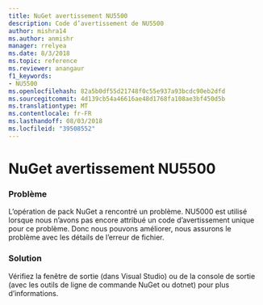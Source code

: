 ```yaml
---
title: NuGet avertissement NU5500
description: Code d’avertissement de NU5500
author: mishra14
ms.author: anmishr
manager: rrelyea
ms.date: 8/3/2018
ms.topic: reference
ms.reviewer: anangaur
f1_keywords:
- NU5500
ms.openlocfilehash: 82a5b0df55d21748f0c55e937a93bcdc90eb2dfd
ms.sourcegitcommit: 4d139cb54a46616ae48d1768fa108ae3bf450d5b
ms.translationtype: MT
ms.contentlocale: fr-FR
ms.lasthandoff: 08/03/2018
ms.locfileid: "39508552"
---
```

# <a name="nuget-warning-nu5500"></a>NuGet avertissement NU5500

### <a name="issue"></a>Problème

L’opération de pack NuGet a rencontré un problème. NU5000 est utilisé lorsque nous n’avons pas encore attribué un code d’avertissement unique pour ce problème. Donc nous pouvons améliorer, nous assurons le problème avec les détails de l’erreur de fichier.


### <a name="solution"></a>Solution

Vérifiez la fenêtre de sortie (dans Visual Studio) ou de la console de sortie (avec les outils de ligne de commande NuGet ou dotnet) pour plus d’informations.


